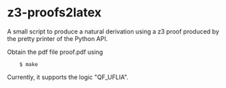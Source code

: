 # z3-proofs2latex

A small script to produce a natural derivation using a z3 proof produced by the pretty printer of the Python API.

Obtain the pdf file proof.pdf using
```
    $ make
```

Currently, it supports the logic "QF_UFLIA".
